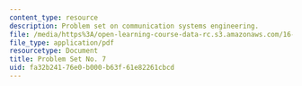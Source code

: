```yaml
---
content_type: resource
description: Problem set on communication systems engineering.
file: /media/https%3A/open-learning-course-data-rc.s3.amazonaws.com/16-36-communication-systems-engineering-spring-2009/fa32b24176e0b000b63f61e82261cbcd_MIT16_36s09_assn07.pdf
file_type: application/pdf
resourcetype: Document
title: Problem Set No. 7
uid: fa32b241-76e0-b000-b63f-61e82261cbcd
---
```

